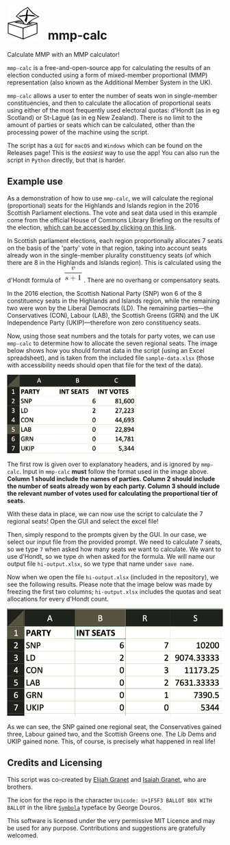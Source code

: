 # <img src="https://github.com/ezgranet/mmp-calc/blob/master/images/ballot-logo.png" alt="image of  ballot box" width="75"> &nbsp; mmp-calc
  
  
Calculate MMP with an MMP calculator!


`mmp-calc` is a free-and-open-source app for calculating the results of an election conducted using a form of mixed-member proportional (MMP) representation (also known as the Additional Member System in the UK). 

`mmp-calc` allows a user to enter the number of seats won in single-member constituencies, and then to calculate the allocation of proportional seats using either of the most frequently used electoral quotas: d'Hondt (as in eg Scotland) or St-Laguë (as in eg New Zealand).  There is no limit to the amount of parties or seats which can be calculated, other than the processing power of the machine using the script.

The script has a `GUI` for `macOS` and `Windows` which can be found on the Releases page!   This is the *easiest* way to use the app!  You can also run  the script in `Python` directly, but that is harder.

## Example use


As a demonstration of how to use `mmp-calc`, we will calculate the regional (proportional) seats for the Highlands and Islands region in the 2016 Scottish Parliament elections.  The vote and seat data used in this example come from the official House of Commons Library Briefing on the results of the election, [which can be accessed by clicking on this link](https://commonslibrary.parliament.uk/research-briefings/cbp-7599/?doing_wp_cron=1593138584.9657280445098876953125).   

In Scottish parliament elections, each region proportionally allocates 7 seats on the basis of the 'party' vote in that region, taking into account seats already won in the single-member plurality constituency seats (of which there are 8 in the Highlands and Islands region).   This is calculated using the d'Hondt formula of <img src="https://github.com/ezgranet/mmp-calc/blob/master/images/dhondt.png" alt="v/(2s+1)" width="50">.  There are no overhang or compensatory seats.

In the 2016 election, the Scottish National Party (SNP) won 6 of the 8 constituency seats in the Highlands and Islands region, while the remaining two were won by the Liberal Democrats (LD).  The remaining parties—the Conservatives (CON), Labour (LAB), the Scottish Greens (GRN) and the UK Independence Party (UKIP)—therefore won zero constituency seats.  


Now, using those seat numbers and the totals for party votes, we can use `mmp-calc` to determine how to allocate the seven regional seats.  The image below shows how you should format data in the script (using an Excel spreadsheet), and is taken from the included file `sample-data.xlsx` (those with accessibility needs should open that file for the text of the data).  

<img src="https://github.com/ezgranet/mmp-calc/blob/master/images/input.png" alt="please see sample-data.xlsx for the text of this table" width="300">


The first row is given over to explanatory headers, and is ignored by `mmp-calc`.  Input in `mmp-calc` **must** follow the format used in the image above.  **Column 1 should include the names of parties.  Column 2 should include the number of seats already won by each party.  Column 3 should include the relevant number of votes used for calculating the proportional tier of seats.** 

With these data in place, we can now use the script to calculate the 7 regional seats! Open the GUI and select the excel file!

Then, simply respond to the prompts given by the GUI.  In our case, we select our input file from the provided prompt. We need to calculate 7 seats, so we type `7` when asked how many seats we want to calculate.  We want to use d'Hondt, so we type `dh` when asked for the formula. We will name our output file `hi-output.xlsx`, so we type that name under `save name`.  


Now when we open the file `hi-output.xlsx` (included in the repository), we see the following results.  Please note that the image below was made by freezing the first two columns; `hi-output.xlsx` includes the quotas and seat allocations for every d'Hondt count.

<img src="https://github.com/ezgranet/mmp-calc/blob/master/images/output.png" alt="please see the spreadsheet for the text of this image" width="750">


As we can see, the SNP gained one regional seat, the Conservatives gained three, Labour gained two, and the Scottish Greens one.  The Lib Dems and UKIP gained none.  This, of course, is precisely what happened in real life! 

## Credits and Licensing

This script was co-created by [Elijah Granet](https://github.com/ezgranet) and [Isaiah Granet](https://github.com/igranet), who are brothers.

The icon for the repo is the character `Unicode: U+1F5F3 BALLOT BOX WITH BALLOT` in the libre [`Symbola`](https://github.com/gearit/ttf-symbola) typeface by George Douros.

This software is licensed under the very permissive MIT Licence and may be used for any purpose.  Contributions and suggestions are gratefully welcomed.

